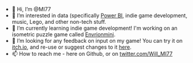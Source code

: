 - 👋 Hi, I’m @MI77
- 👀 I’m interested in data (specifically [Power BI](https://PowerBI.com), indie game development, music, Lego, and other non-tech stuff.
- 🌱 I’m currently learning indie game development! I'm working on an isometric puzzle game called [Envrionmini](https://mi77.itch.io/environmini).
- 💞️ I’m looking for any feedback on input on my game! You can try it on [itch.io](https://mi77.itch.io/environmini), and re-use or suggest changes to it [here](https://github.com/MI77/Environmini).
- 📫 How to reach me - here on Github, or on [twitter.com/Will_MI77](https://twitter.com/Will_MI77)

<!---
MI77/MI77 is a ✨ special ✨ repository because its `README.md` (this file) appears on your GitHub profile.
You can click the Preview link to take a look at your changes.
--->
